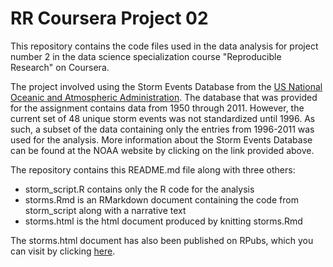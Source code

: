 # RR Coursera Project 02

This repository contains the code files used in the data analysis for project number 2 in the data science specialization course "Reproducible Research" on Coursera.

The project involved using the Storm Events Database from the [US National Oceanic and Atmospheric Administration](https://www.ncdc.noaa.gov/stormevents/details.jsp?type=eventtype). The database that was provided for the assignment contains data from 1950 through 2011. However, the current set of 48 unique storm events was not standardized until 1996. As such, a subset of the data containing only the entries from 1996-2011 was used for the analysis. More information about the Storm Events Database can be found at the NOAA website by clicking on the link provided above.

The repository contains this README.md file along with three others:
* storm_script.R contains only the R code for the analysis
* storms.Rmd is an RMarkdown document containing the code from storm_script along with a narrative text
* storms.html is the html document produced by knitting storms.Rmd

The storms.html document has also been published on RPubs, which you can visit by clicking [here](http://rpubs.com/pratta3/298466).
